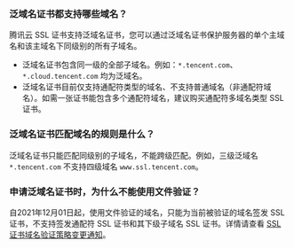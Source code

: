 ### 泛域名证书都支持哪些域名？

腾讯云 SSL 证书支持泛域名证书，您可以通过泛域名证书保护服务器的单个主域名和该主域名下同级别的所有子域名。
- 泛域名证书包含同一级的全部子域名。例如：`*.tencent.com`、`*.cloud.tencent.com` 均为泛域名。
- 泛域名证书目前仅支持通配符类型的域名、不支持普通域名（非通配符域名）。如需一张证书能包含多个通配符域名，建议购买通配符多域名类型 SSL 证书。

### 泛域名证书匹配域名的规则是什么？
泛域名证书只能匹配同级别的子域名，不能跨级匹配。例如，三级泛域名 `*.tencent.com` 不支持四级域名 `www.ssl.tencent.com`。

### 申请泛域名证书时，为什么不能使用文件验证？
自2021年12月01日起，使用文件验证的域名，只能为当前被验证的域名签发 SSL 证书，不支持签发通配符 SSL 证书和其下级子域名 SSL 证书。详情请查看 [SSL 证书域名验证策略变更通知](https://intl.cloud.tencent.com/document/product/1007/40857)。

